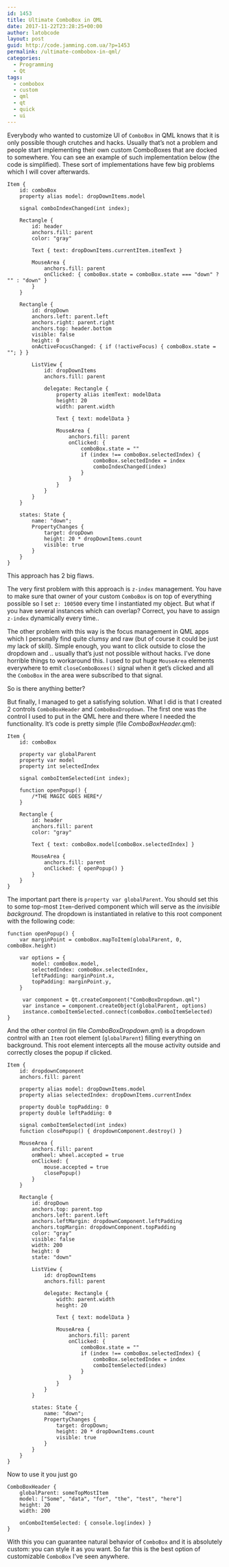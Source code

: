 ```yaml
---
id: 1453
title: Ultimate ComboBox in QML
date: 2017-11-22T23:28:25+00:00
author: latobcode
layout: post
guid: http://code.jamming.com.ua/?p=1453
permalink: /ultimate-combobox-in-qml/
categories:
  - Programming
  - Qt
tags:
  - combobox
  - custom
  - qml
  - qt
  - quick
  - ui
---
```

Everybody who wanted to customize UI of `ComboBox` in QML knows that it is only possible though crutches and hacks. Usually that&#8217;s not a problem and people start implementing their own custom ComboBoxes that are docked to somewhere. You can see an example of such implementation below (the code is simplified). These sort of implementations have few big problems which I will cover afterwards.

<pre><code class="language-clike">Item {
    id: comboBox
    property alias model: dropDownItems.model

    signal comboIndexChanged(int index);

    Rectangle {
        id: header
        anchors.fill: parent
        color: "gray"

        Text { text: dropDownItems.currentItem.itemText }

        MouseArea {
            anchors.fill: parent
            onClicked: { comboBox.state = comboBox.state === "down" ? "" : "down" }
        }
    }

    Rectangle {
        id: dropDown
        anchors.left: parent.left
        anchors.right: parent.right
        anchors.top: header.bottom
        visible: false
        height: 0
        onActiveFocusChanged: { if (!activeFocus) { comboBox.state = ""; } }

        ListView {
            id: dropDownItems
            anchors.fill: parent

            delegate: Rectangle {
                property alias itemText: modelData
                height: 20
                width: parent.width

                Text { text: modelData }

                MouseArea {
                    anchors.fill: parent
                    onClicked: {
                        comboBox.state = ""
                        if (index !== comboBox.selectedIndex) {
                            comboBox.selectedIndex = index
                            comboIndexChanged(index)
                        }
                    }
                }
            }
        }
    }

    states: State {
        name: "down";
        PropertyChanges {
            target: dropDown
            height: 20 * dropDownItems.count
            visible: true
        }
    }
}
</code></pre>

This approach has 2 big flaws.

The very first problem with this approach is `z-index` management. You have to make sure that owner of your custom `ComboBox` is on top of everything possible so I set `z: 100500` every time I instantiated my object. But what if you have several instances which can overlap? Correct, you have to assign `z-index` dynamically every time..

The other problem with this way is the focus management in QML apps which I personally find quite clumsy and raw (but of course it could be just my lack of skill). Simple enough, you want to click outside to close the dropdown and .. usually that&#8217;s just not possible without hacks. I&#8217;ve done horrible things to workaround this. I used to put huge `MouseArea` elements everywhere to emit `closeComboBoxes()` signal when it get&#8217;s clicked and all the `ComboBox` in the area were subscribed to that signal.

So is there anything better?

<!--more-->

But finally, I managed to get a satisfying solution. What I did is that I created 2 controls `ComboBoxHeader` and `ComboBoxDropdown`. The first one was the control I used to put in the QML here and there where I needed the <ComboBox> functionality. It&#8217;s code is pretty simple (file _ComboBoxHeader.qml_):

<pre><code class="language-clike">Item {
    id: comboBox

    property var globalParent
    property var model
    property int selectedIndex

    signal comboItemSelected(int index);

    function openPopup() {
        /*THE MAGIC GOES HERE*/
    }

    Rectangle {
        id: header
        anchors.fill: parent
        color: "gray"

        Text { text: comboBox.model[comboBox.selectedIndex] }

        MouseArea {
            anchors.fill: parent
            onClicked: { openPopup() }
        }
    }
}
</code></pre>

The important part there is `property var globalParent`. You should set this to some top-most `Item`-derived component which will serve as the _invisible background_. The dropdown is instantiated in relative to this root component with the following code:

<pre><code class="language-clike">function openPopup() {
    var marginPoint = comboBox.mapToItem(globalParent, 0, comboBox.height)

    var options = {
        model: comboBox.model,
        selectedIndex: comboBox.selectedIndex,
        leftPadding: marginPoint.x,
        topPadding: marginPoint.y,
    }

     var component = Qt.createComponent("ComboBoxDropdown.qml")
     var instance = component.createObject(globalParent, options)        
     instance.comboItemSelected.connect(comboBox.comboItemSelected)
}
</code></pre>

And the other control (in file _ComboBoxDropdown.qml_) is a dropdown control with an `Item` root element (`globalParent`) filling everything on background. This root element intercepts all the mouse activity outside and correctly closes the popup if clicked.

<pre><code class="language-clike">Item {
    id: dropdownComponent
    anchors.fill: parent

    property alias model: dropDownItems.model
    property alias selectedIndex: dropDownItems.currentIndex

    property double topPadding: 0
    property double leftPadding: 0

    signal comboItemSelected(int index)
    function closePopup() { dropdownComponent.destroy() }

    MouseArea {
        anchors.fill: parent
        onWheel: wheel.accepted = true
        onClicked: {
            mouse.accepted = true
            closePopup()
        }
    }

    Rectangle {
        id: dropDown
        anchors.top: parent.top
        anchors.left: parent.left
        anchors.leftMargin: dropdownComponent.leftPadding
        anchors.topMargin: dropdownComponent.topPadding
        color: "gray"
        visible: false
        width: 200
        height: 0
        state: "down"

        ListView {
            id: dropDownItems
            anchors.fill: parent

            delegate: Rectangle {
                width: parent.width
                height: 20

                Text { text: modelData }

                MouseArea {
                    anchors.fill: parent
                    onClicked: {
                        comboBox.state = ""
                        if (index !== comboBox.selectedIndex) {
                            comboBox.selectedIndex = index
                            comboItemSelected(index)
                        }
                    }
                }
            }
        }

        states: State {
            name: "down";
            PropertyChanges {
                target: dropDown;
                height: 20 * dropDownItems.count
                visible: true
            }
        }
    }
}</code></pre>

Now to use it you just go

<pre><code class="language-clike">ComboBoxHeader {
    globalParent: someTopMostItem
    model: ["Some", "data", "for", "the", "test", "here"]
    height: 20
    width: 200

    onComboItemSelected: { console.log(index) }
}
</code></pre>

With this you can guarantee natural behavior of `ComboBox` and it is absolutely custom: you can style it as you want. So far this is the best option of customizable `ComboBox` I&#8217;ve seen anywhere.